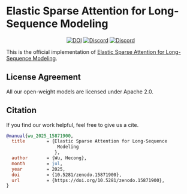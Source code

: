# Elastic Sparse Attention for Long-Sequence Modeling



<p align="center">
  <a href="https://doi.org/10.5281/zenodo.15871900">
    <img src="https://img.shields.io/badge/DOI-10.5281%2Fzenodo.15871900-blue.svg" alt="DOI"></a>
  <a href="https://discord.gg/zcJszfPrZs"><img src="https://img.shields.io/discord/857781525553741874" alt="Discord"></a>
  <a href="https://qm.qq.com/q/nZjcgtvfry"><img src="https://img.shields.io/badge/QQ-1044867291-0086F9" alt="Discord"></a>
</p>


This is the official implementation of [Elastic Sparse Attention for Long-Sequence Modeling](https://doi.org/10.5281/zenodo.15871900).

## License Agreement

All our open-weight models are licensed under Apache 2.0.

## Citation

If you find our work helpful, feel free to give us a cite.

```bibtex
@manual{wu_2025_15871900,
  title        = {Elastic Sparse Attention for Long-Sequence
                   Modeling
                  },
  author       = {Wu, Hecong},
  month        = jul,
  year         = 2025,
  doi          = {10.5281/zenodo.15871900},
  url          = {https://doi.org/10.5281/zenodo.15871900},
}
```
